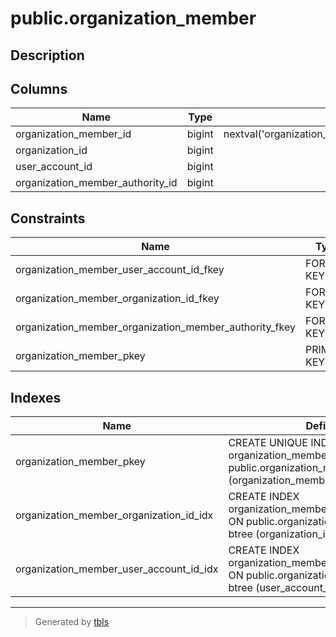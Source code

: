 # public.organization_member

## Description

## Columns

| Name                             | Type   | Default                                                             | Nullable | Children | Parents                                                                         | Comment |
| -------------------------------- | ------ | ------------------------------------------------------------------- | -------- | -------- | ------------------------------------------------------------------------------- | ------- |
| organization_member_id           | bigint | nextval('organization_member_organization_member_id_seq'::regclass) | false    |          |                                                                                 |         |
| organization_id                  | bigint |                                                                     | false    |          | [public.organization](public.organization.md)                                   |         |
| user_account_id                  | bigint |                                                                     | false    |          | [public.user_account](public.user_account.md)                                   |         |
| organization_member_authority_id | bigint |                                                                     | false    |          | [public.organization_member_authority](public.organization_member_authority.md) |         |

## Constraints

| Name                                                   | Type        | Definition                                                                                                                |
| ------------------------------------------------------ | ----------- | ------------------------------------------------------------------------------------------------------------------------- |
| organization_member_user_account_id_fkey               | FOREIGN KEY | FOREIGN KEY (user_account_id) REFERENCES user_account(user_account_id)                                                    |
| organization_member_organization_id_fkey               | FOREIGN KEY | FOREIGN KEY (organization_id) REFERENCES organization(organization_id)                                                    |
| organization_member_organization_member_authority_fkey | FOREIGN KEY | FOREIGN KEY (organization_member_authority_id) REFERENCES organization_member_authority(organization_member_authority_id) |
| organization_member_pkey                               | PRIMARY KEY | PRIMARY KEY (organization_member_id)                                                                                      |

## Indexes

| Name                                    | Definition                                                                                                       |
| --------------------------------------- | ---------------------------------------------------------------------------------------------------------------- |
| organization_member_pkey                | CREATE UNIQUE INDEX organization_member_pkey ON public.organization_member USING btree (organization_member_id)  |
| organization_member_organization_id_idx | CREATE INDEX organization_member_organization_id_idx ON public.organization_member USING btree (organization_id) |
| organization_member_user_account_id_idx | CREATE INDEX organization_member_user_account_id_idx ON public.organization_member USING btree (user_account_id) |

---

> Generated by [tbls](https://github.com/k1LoW/tbls)
